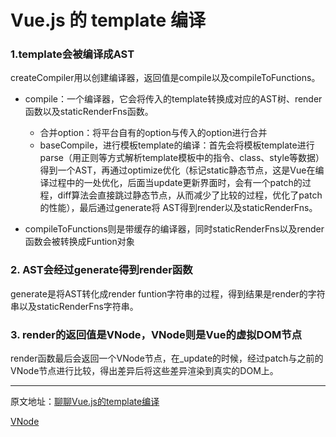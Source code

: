 # Vue.js 的 template 编译

### 1.template会被编译成AST

createCompiler用以创建编译器，返回值是compile以及compileToFunctions。

- compile：一个编译器，它会将传入的template转换成对应的AST树、render函数以及staticRenderFns函数。

  - 合并option：将平台自有的option与传入的option进行合并
  - baseCompile，进行模板template的编译：首先会将模板template进行parse（用正则等方式解析template模板中的指令、class、style等数据）得到一个AST，再通过optimize优化（标记static静态节点，这是Vue在编译过程中的一处优化，后面当update更新界面时，会有一个patch的过程，diff算法会直接跳过静态节点，从而减少了比较的过程，优化了patch的性能），最后通过generate将 AST得到render以及staticRenderFns。
    

- compileToFunctions则是带缓存的编译器，同时staticRenderFns以及render函数会被转换成Funtion对象



### 2. AST会经过generate得到render函数

generate是将AST转化成render funtion字符串的过程，得到结果是render的字符串以及staticRenderFns字符串。

### 3. render的返回值是VNode，VNode则是Vue的虚拟DOM节点

render函数最后会返回一个VNode节点，在_update的时候，经过patch与之前的VNode节点进行比较，得出差异后将这些差异渲染到真实的DOM上。

---

原文地址：[聊聊Vue.js的template编译](https://zhuanlan.zhihu.com/p/29941103?group_id=962242605442191360)

 [VNode](https://github.com/answershuto/learnVue/blob/master/docs/VNode%E8%8A%82%E7%82%B9.MarkDown)